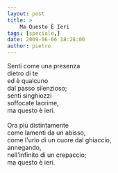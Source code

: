 ```yaml
---
layout: post
title: >
    Ma Questo È Ieri
tags: [speciale,]
date: 2009-06-06 18:26:00
author: pietro
---
```

Senti come una presenza<br/>dietro di te<br/>ed è qualcuno<br/>dal passo silenzioso;<br/>senti singhiozzi<br/>soffocate lacrime,<br/>ma questo è ieri.<br/><br/>Ora più distintamente<br/>come lamenti da un abisso,<br/>come l'urlo di un cuore dal ghiaccio,<br/>annegando,<br/>nell'infinito di un crepaccio;<br/>ma questo è ieri.
